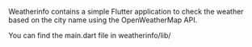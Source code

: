 Weatherinfo contains a simple Flutter application to check the weather based on the city name using the OpenWeatherMap API.

You can find the main.dart file in weatherinfo/lib/
